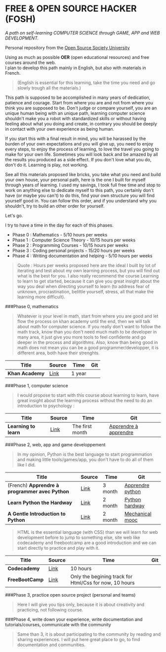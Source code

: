 # FREE & OPEN SOURCE HACKER (FOSH) 
*A path on self-learning COMPUTER SCIENCE through GAME, APP and WEB DEVELOPMENT.*

Personal repository from the [Open Source Society University](https://github.com/open-source-society/computer-science)

Using as much as possible **OER** (open educational resources) and free courses around the web.  
I plan to develop this path mainly in English, but also with materials in French.  

>(English is essential for this learning, take the time you need and go slowly trough all the materials.)  

This path is supposed to be accomplished in many years of dedication, patience and courage. Start from where you are and not from where you think you are supposed to be. Don't judge or compare yourself, you are an unique human being with an unique path, learning computer science shouldn't make you a robot with standardized skills or without having feeling about what you doing and create, in contrary you should be deeply in contact with your own experience as being human.

If you start this with a final result in mind, you will be harassed by the burden of your own expectations and you will give up, you need to enjoy every steps, to enjoy the process of learning, to love the travel you going to make for your own life. Sometimes you will look back and be amazed by all the results you produced as a side effect. If you don't love what you do, don't do it. Learning is play, not working.

See all this materials proposed like bricks, you take what you need and build your own house, your personal path, here is the one I built for myself through years of learning. I used my savings, I took full free time and stop to work on anything else to dedicate myself to this path, you certainly don't have (or maybe you can't) to do this, find your own structure you will find yourself good in. You can follow this order, and if you understand why you shouldn't, try to build an other order for yourself.

Let's go.

I try to have a time in the day for each of this phases.  
* Phase 0 : Mathematics - 5/10 hours per weeks
* Phase 1 : Computer Science Theory - 10/15 hours per weeks
* Phase 2 : Programming Courses - 10/15 hours per weeks
* Phase 3 : Coding personal projects - 15/20 hours per weeks
* Phase 4 : Writing documentation and helping - 5/10 hours per weeks

>Quote : Hours per weeks proposed here are the ideal I built by lot of iterating and test about my own learning process, but you will find out what is the best for you. I also really recommend the course Learning to learn to get started, because it can give you great insight about the way you deal when directing yourself to learn (to address fear of unknown, procrastination, belittle yourself, stress, all that make the learning more difficult).

###Phase 0, mathematics

>Whatever is your level in math, start from where you are good and let flow the process on khan academy until the end, then we will talk about math for computer science. If you really don't want to follow the math track, know than you don't need much math to be developer in many area, it just give you more tools to feel confidente and go deeper in the process and algorithms. Also, know than being good in math does not mean you can be a good programmer/developper, it is different area, both have their strenghts.

|Title|Source|Time|Git|
|---|---|---|---|
|**Khan Academy**|[Link](https://www.khanacademy.org/mission/math)|1 year||

###Phase 1, computer science

>I would propose to start with this course about learning to learn, have great insight about the learning process without the need to do an introduction to psychology :

|Title|Source|Time|Git|
|---|---|---|---|
| **Learning to learn** | [Link](https://www.coursera.org/learn/learning-how-to-learn) | The first month |[Apprendre à apprendre](apprendre-apprendre)|

###Phase 2, web, app and game developpement

>In my opinion, Python is the best language to start programmation and making little tools/games/app, you don't have to do all of them like I did.

|Title|Source|Time|Git|
|---|---|---|---|
|(French) **Apprendre à programmer avec Python**|[Link](http://python.developpez.com/cours/apprendre-python3/)| 3 month | [Apprendre python](apprendre-python)|
|**Learn Python the Hardway**|[Link](http://learnpythonthehardway.org/book)|2 month| [Python hardway](python-hardway)|
|**A Gentle Introduction to Python**|[Link](http://mechanicalmooc.org/)|2 month|[Mechanical mooc](mechanical-mooc)|

>HTML is the essential language (with CSS) than we will learn for web development before to jump to something else, site web like codecademy and freebootcamp are a good introduction and we can start directly to practice and play with it.

|Title|Source|Time|Git|
|---|---|---|---|
|**Codecademy**|[Link](https://www.codecademy.com/en/tracks/web)|10 hours||
|**FreeBootCamp**|[Link](http://freecodecamp.com/map)|Only the begining track for Html/Css for now, 10 hours||

###Phase 3, practice open source project (personal and teams)

>Here I will give you tips only, because it is about creativity and practicing, not following course.

###Phase 4, write down your experience, write documentation and tutorials/courses, communicate with the community

>Same than 3, it is about participating to the community by reading and sharing experiences. I will put here great place to go, to find documentation and communities.